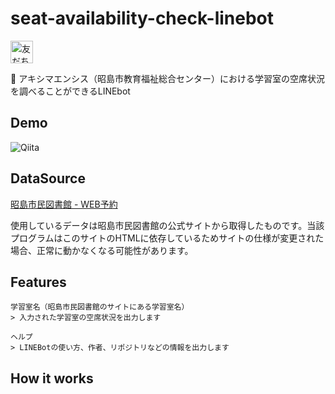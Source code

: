 # seat-availability-check-linebot

<a href="https://lin.ee/e3L1AGH"><img src="https://scdn.line-apps.com/n/line_add_friends/btn/ja.png" alt="友だち追加" height="36" border="0"></a>

🐳 アキシマエンシス（昭島市教育福祉総合センター）における学習室の空席状況を調べることができるLINEbot

## Demo
![Qiita](https://user-images.githubusercontent.com/34241526/100546246-a5f09e80-32a3-11eb-88e5-d5501206ef34.png)

## DataSource

[昭島市民図書館 - WEB予約](https://webreserv.library.akishima.tokyo.jp/webReserv/AreaInfo/Login)

使用しているデータは昭島市民図書館の公式サイトから取得したものです。当該プログラムはこのサイトのHTMLに依存しているためサイトの仕様が変更された場合、正常に動かなくなる可能性があります。

## Features

```
学習室名（昭島市民図書館のサイトにある学習室名）
> 入力された学習室の空席状況を出力します

ヘルプ
> LINEBotの使い方、作者、リポジトリなどの情報を出力します
```

## How it works
